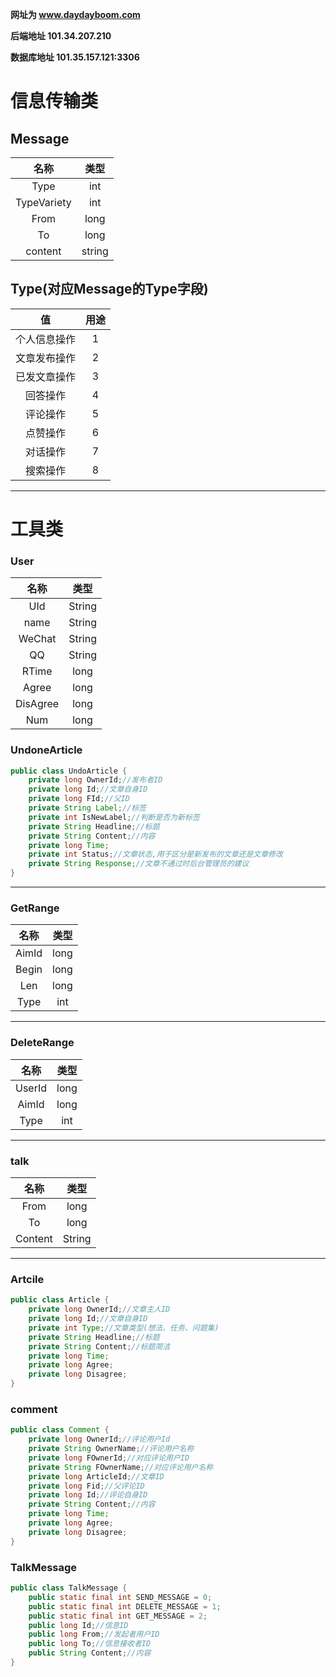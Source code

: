 **网址为 www.daydayboom.com**  

**后端地址 101.34.207.210**  

**数据库地址 101.35.157.121:3306**
# 信息传输类

## Message
| 名称 | 类型 |
|:----:|:----:|
|Type| int |
|TypeVariety| int |
|From| long |
|To| long |
|content| string |

## Type(对应Message的Type字段)
| 值 | 用途 | 
|:----:|:----:|
| 个人信息操作 | 1 |
| 文章发布操作 | 2 |
| 已发文章操作 | 3 |
| 回答操作 | 4 |
| 评论操作 | 5 |
| 点赞操作 | 6 |
| 对话操作 | 7 |
| 搜索操作 | 8 |


---
# 工具类

### User
| 名称 | 类型 |
|:----:|:----:|
| UId | String |
| name | String |
| WeChat | String |
| QQ | String |
| RTime | long |
| Agree | long  |
| DisAgree | long |
| Num | long |


### UndoneArticle
```java
public class UndoArticle {
    private long OwnerId;//发布者ID
    private long Id;//文章自身ID
    private long FId;//父ID
    private String Label;//标签
    private int IsNewLabel;//判断是否为新标签
    private String Headline;//标题
    private String Content;//内容
    private long Time;
    private int Status;//文章状态,用于区分是新发布的文章还是文章修改
    private String Response;//文章不通过时后台管理员的建议
}
```

---
### GetRange
| 名称 | 类型 |
|:----:|:----:|
| AimId | long |
| Begin | long |
| Len | long | 
| Type | int |


---
### DeleteRange
| 名称 | 类型 |
|:----:|:----:|
| UserId | long |
| AimId | long |
| Type | int |



---
### talk
| 名称 | 类型 |
|:----:|:----:|
| From  | long |
| To | long |
| Content | String |


---
### Artcile
```java
public class Article {
    private long OwnerId;//文章主人ID   
    private long Id;//文章自身ID
    private int Type;//文章类型(想法、任务、问题集)
    private String Headline;//标题
    private String Content;//标题简洁
    private long Time;
    private long Agree;
    private long Disagree;
}
```

### comment
```java
public class Comment {
    private long OwnerId;//评论用户Id
    private String OwnerName;//评论用户名称
    private long FOwnerId;//对应评论用户ID
    private String FOwnerName;//对应评论用户名称
    private long ArticleId;//文章ID
    private long Fid;//父评论ID
    private long Id;//评论自身ID
    private String Content;//内容
    private long Time;
    private long Agree;
    private long Disagree;
}
```

### TalkMessage
```java 
public class TalkMessage {
    public static final int SEND_MESSAGE = 0;
    public static final int DELETE_MESSAGE = 1;
    public static final int GET_MESSAGE = 2;
    public long Id;//信息ID
    public long From;//发起者用户ID
    public long To;//信息接收者ID
    public String Content;//内容
}
```